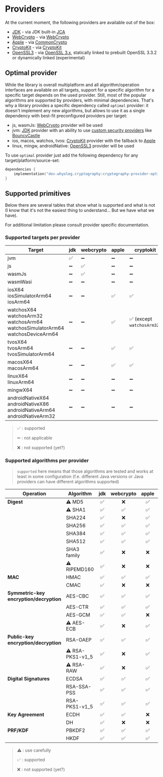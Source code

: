 # Providers

At the current moment, the following providers are available out of the box:

* [JDK](jdk.md) - via
  JDK built-in [JCA](https://docs.oracle.com/en/java/javase/17/security/java-cryptography-architecture-jca-reference-guide.html)
* [WebCrypto](webcrypto.md) - via
  [WebCrypto](https://developer.mozilla.org/en-US/docs/Web/API/Web_Crypto_API)
* [Apple](apple.md) - via
  [CommonCrypto](https://developer.apple.com/library/archive/documentation/Security/Conceptual/cryptoservices/Introduction/Introduction.html)
* [CryptoKit](cryptokit.md) - via
  [CryptoKit](https://developer.apple.com/documentation/cryptokit/)
* [OpenSSL3](openssl3.md) - via [OpenSSL 3.x](https://www.openssl.org),
  statically linked to prebuilt OpenSSL 3.3.2 or dynamically linked (experimental)

## Optimal provider

While the library is overall multiplatform and all algorithm/operation interfaces are available on all targets,
support for a specific algorithm for a specific target depends on the used provider.
Still, most of the popular algorithms are supported by providers, with minimal dependencies.
That's why a library provides a specific dependency called `optimal` provider: it doesn't implement any new algorithms, but allows to use it
as a single dependency with best-fit preconfigured providers per target:

* js, wasmJs: [WebCrypto](webcrypto.md) provider will be used
* jvm: [JDK](jdk.md) provider with an ability to use [custom security providers](jdk.md#custom-java-providers)
  like [BouncyCastle](https://www.bouncycastle.org)
* ios, macos, watchos, tvos: [CryptoKit](cryptokit.md) provider with the fallback to [Apple](apple.md)
* linux, mingw, androidNative: [OpenSSL3](openssl3.md) provider will be used

To use `optimal` provider just add the following dependency for any target/platform/source-set:

```kotlin
dependencies {
    implementation("dev.whyoleg.cryptography:cryptography-provider-optimal:0.5.0")
}
```

## Supported primitives

Below there are several tables that show what is supported and what is not
(I know that it's not the easiest thing to understand... But we have what we have).

For additional limitation please consult provider specific documentation.

### Supported targets per provider

| Target                                                                                        | jdk | webcrypto | apple | cryptokit                 | openssl3        |
|-----------------------------------------------------------------------------------------------|-----|-----------|-------|---------------------------|-----------------|
| jvm                                                                                           | ✅   | ➖         | ➖     | ➖                         | ❌               |
| js                                                                                            | ➖   | ✅         | ➖     | ➖                         | ❌               |
| wasmJs                                                                                        | ➖   | ✅         | ➖     | ➖                         | ❌               |
| wasmWasi                                                                                      | ➖   | ➖         | ➖     | ➖                         | ❌               |
| iosX64<br/>iosSimulatorArm64<br/>iosArm64                                                     | ➖   | ➖         | ✅     | ✅                         | ✅ prebuilt only |
| watchosX64<br/>watchosArm32<br/>watchosArm64<br/>watchosSimulatorArm64<br/>watchosDeviceArm64 | ➖   | ➖         | ✅     | ✅ (except `watchosArm32`) | ✅ prebuilt only |
| tvosX64<br/>tvosArm64<br/>tvosSimulatorArm64                                                  | ➖   | ➖         | ✅     | ✅                         | ✅ prebuilt only |
| macosX64<br/>macosArm64                                                                       | ➖   | ➖         | ✅     | ✅                         | ✅               |
| linuxX64<br/>linuxArm64                                                                       | ➖   | ➖         | ➖     | ➖                         | ✅               |
| mingwX64                                                                                      | ➖   | ➖         | ➖     | ➖                         | ✅               |
| androidNativeX64<br/>androidNativeX86<br/>androidNativeArm64<br/>androidNativeArm32           | ➖   | ➖         | ➖     | ➖                         | ✅ prebuilt only |

> ✅ : supported
>
> ➖ : not applicable
>
> ❌ : not supported (yet?)

### Supported algorithms per provider

> `supported` here means that those algorithms are tested and works at least in some configuration
> (f.e. different Java versions or Java providers can have different algorithms supported)

| Operation                                   | Algorithm        | jdk | webcrypto | apple | cryptokit | openssl3 |
|---------------------------------------------|------------------|:---:|:---------:|:-----:|-----------|:--------:|
| **Digest**                                  | ⚠️ MD5           |  ✅  |     ❌     |   ✅   | ✅         |    ✅     |
|                                             | ⚠️ SHA1          |  ✅  |     ✅     |   ✅   | ✅         |    ✅     |
|                                             | SHA224           |  ✅  |     ❌     |   ✅   | ❌         |    ✅     |
|                                             | SHA256           |  ✅  |     ✅     |   ✅   | ✅         |    ✅     |
|                                             | SHA384           |  ✅  |     ✅     |   ✅   | ✅         |    ✅     |
|                                             | SHA512           |  ✅  |     ✅     |   ✅   | ✅         |    ✅     |
|                                             | SHA3 family      |  ✅  |     ❌     |   ❌   | ❌         |    ✅     |
|                                             | ⚠️ RIPEMD160     |  ✅  |     ❌     |   ❌   | ❌         |    ✅     |
| **MAC**                                     | HMAC             |  ✅  |     ✅     |   ✅   | ✅         |    ✅     |
|                                             | CMAC             |  ✅  |     ❌     |   ❌   | ❌         |    ✅     |
| **Symmetric-key<br/>encryption/decryption** | AES-CBC          |  ✅  |     ✅     |   ✅   | ❌         |    ✅     |
|                                             | AES-CTR          |  ✅  |     ✅     |   ✅   | ❌         |    ✅     |
|                                             | AES-GCM          |  ✅  |     ✅     |   ❌   | ✅         |    ✅     |
|                                             | ⚠️ AES-ECB       |  ✅  |     ❌     |   ✅   | ❌         |    ✅     |
| **Public-key<br/>encryption/decryption**    | RSA-OAEP         |  ✅  |     ✅     |   ✅   | ❌         |    ✅     |
|                                             | ⚠️ RSA-PKS1-v1_5 |  ✅  |     ❌     |   ✅   | ❌         |    ✅     |
|                                             | ⚠️ RSA-RAW       |  ✅  |     ❌     |   ✅   | ❌         |    ✅     |
| **Digital Signatures**                      | ECDSA            |  ✅  |     ✅     |   ✅   | ✅         |    ✅     |
|                                             | RSA-SSA-PSS      |  ✅  |     ✅     |   ✅   | ❌         |    ✅     |
|                                             | RSA-PKS1-v1_5    |  ✅  |     ✅     |   ✅   | ❌         |    ✅     |
| **Key Agreement**                           | ECDH             |  ✅  |     ✅     |   ❌   | ✅         |    ✅     |
|                                             | DH               |  ✅  |     ❌     |   ❌   | ❌         |    ✅     |
| **PRF/KDF**                                 | PBKDF2           |  ✅  |     ✅     |   ✅   | ❌         |    ✅     |
|                                             | HKDF             |  ✅  |     ✅     |   ✅   | ✅         |    ✅     |

> ⚠️ : use carefully
>
> ✅ : supported
>
> ❌ : not supported (yet?)
